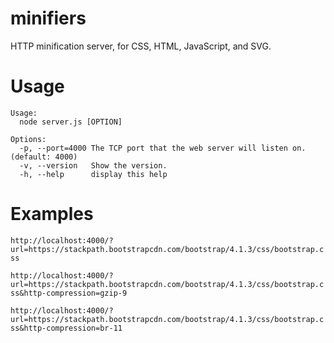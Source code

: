 # minifiers
HTTP minification server, for CSS, HTML, JavaScript, and SVG.

# Usage
```
Usage:
  node server.js [OPTION]

Options:
  -p, --port=4000 The TCP port that the web server will listen on. (default: 4000)
  -v, --version   Show the version.
  -h, --help      display this help
```

# Examples

`
http://localhost:4000/?url=https://stackpath.bootstrapcdn.com/bootstrap/4.1.3/css/bootstrap.css
`

`
http://localhost:4000/?url=https://stackpath.bootstrapcdn.com/bootstrap/4.1.3/css/bootstrap.css&http-compression=gzip-9
`

`
http://localhost:4000/?url=https://stackpath.bootstrapcdn.com/bootstrap/4.1.3/css/bootstrap.css&http-compression=br-11
`
